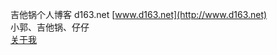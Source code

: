 吉他锅个人博客 d163.net
[www.d163.net](http://www.d163.net)<br>
小郭、吉他锅、仔仔<br>
[关于我](http://www.d163.net/about.html)
